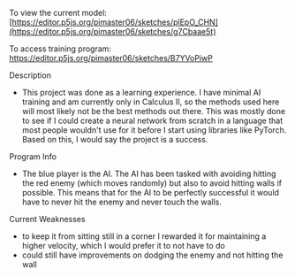 To view the current model: [https://editor.p5js.org/pimaster06/sketches/plEpO_CHN](https://editor.p5js.org/pimaster06/sketches/g7Cbaae5t)

To access training program:  https://editor.p5js.org/pimaster06/sketches/B7YVoPiwP 

Description
- This project was done as a learning experience. I have minimal AI training and am currently only in Calculus II, so the methods used here will most likely not be the best methods out there. This was mostly done to see if I could create a neural network from scratch in a language that most people wouldn't use for it before I start using libraries like PyTorch. Based on this, I would say the project is a success.

Program Info
- The blue player is the AI. The AI has been tasked with avoiding hitting the red enemy (which moves randomly) but also to avoid hitting walls if possible. This means that for the AI to be perfectly successful it would have to never hit the enemy and never touch the walls.

Current Weaknesses
- to keep it from sitting still in a corner I rewarded it for maintaining a higher velocity, which I would prefer it to not have to do
- could still have improvements on dodging the enemy and not hitting the wall
